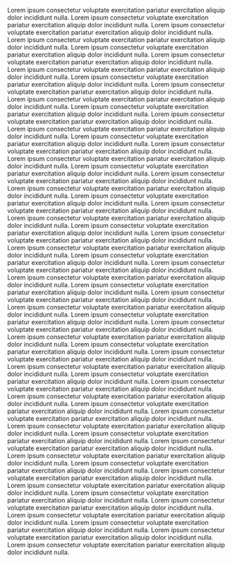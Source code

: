 Lorem ipsum consectetur voluptate exercitation pariatur exercitation aliquip dolor incididunt nulla.
Lorem ipsum consectetur voluptate exercitation pariatur exercitation aliquip dolor incididunt nulla.
Lorem ipsum consectetur voluptate exercitation pariatur exercitation aliquip dolor incididunt nulla.
Lorem ipsum consectetur voluptate exercitation pariatur exercitation aliquip dolor incididunt nulla.
Lorem ipsum consectetur voluptate exercitation pariatur exercitation aliquip dolor incididunt nulla.
Lorem ipsum consectetur voluptate exercitation pariatur exercitation aliquip dolor incididunt nulla.
Lorem ipsum consectetur voluptate exercitation pariatur exercitation aliquip dolor incididunt nulla.
Lorem ipsum consectetur voluptate exercitation pariatur exercitation aliquip dolor incididunt nulla.
Lorem ipsum consectetur voluptate exercitation pariatur exercitation aliquip dolor incididunt nulla.
Lorem ipsum consectetur voluptate exercitation pariatur exercitation aliquip dolor incididunt nulla.
Lorem ipsum consectetur voluptate exercitation pariatur exercitation aliquip dolor incididunt nulla.
Lorem ipsum consectetur voluptate exercitation pariatur exercitation aliquip dolor incididunt nulla.
Lorem ipsum consectetur voluptate exercitation pariatur exercitation aliquip dolor incididunt nulla.
Lorem ipsum consectetur voluptate exercitation pariatur exercitation aliquip dolor incididunt nulla.
Lorem ipsum consectetur voluptate exercitation pariatur exercitation aliquip dolor incididunt nulla.
Lorem ipsum consectetur voluptate exercitation pariatur exercitation aliquip dolor incididunt nulla.
Lorem ipsum consectetur voluptate exercitation pariatur exercitation aliquip dolor incididunt nulla.
Lorem ipsum consectetur voluptate exercitation pariatur exercitation aliquip dolor incididunt nulla.
Lorem ipsum consectetur voluptate exercitation pariatur exercitation aliquip dolor incididunt nulla.
Lorem ipsum consectetur voluptate exercitation pariatur exercitation aliquip dolor incididunt nulla.
Lorem ipsum consectetur voluptate exercitation pariatur exercitation aliquip dolor incididunt nulla.
Lorem ipsum consectetur voluptate exercitation pariatur exercitation aliquip dolor incididunt nulla.
Lorem ipsum consectetur voluptate exercitation pariatur exercitation aliquip dolor incididunt nulla.
Lorem ipsum consectetur voluptate exercitation pariatur exercitation aliquip dolor incididunt nulla.
Lorem ipsum consectetur voluptate exercitation pariatur exercitation aliquip dolor incididunt nulla.
Lorem ipsum consectetur voluptate exercitation pariatur exercitation aliquip dolor incididunt nulla.
Lorem ipsum consectetur voluptate exercitation pariatur exercitation aliquip dolor incididunt nulla.
Lorem ipsum consectetur voluptate exercitation pariatur exercitation aliquip dolor incididunt nulla.
Lorem ipsum consectetur voluptate exercitation pariatur exercitation aliquip dolor incididunt nulla.
Lorem ipsum consectetur voluptate exercitation pariatur exercitation aliquip dolor incididunt nulla.
Lorem ipsum consectetur voluptate exercitation pariatur exercitation aliquip dolor incididunt nulla.
Lorem ipsum consectetur voluptate exercitation pariatur exercitation aliquip dolor incididunt nulla.
Lorem ipsum consectetur voluptate exercitation pariatur exercitation aliquip dolor incididunt nulla.
Lorem ipsum consectetur voluptate exercitation pariatur exercitation aliquip dolor incididunt nulla.
Lorem ipsum consectetur voluptate exercitation pariatur exercitation aliquip dolor incididunt nulla.
Lorem ipsum consectetur voluptate exercitation pariatur exercitation aliquip dolor incididunt nulla.
Lorem ipsum consectetur voluptate exercitation pariatur exercitation aliquip dolor incididunt nulla.
Lorem ipsum consectetur voluptate exercitation pariatur exercitation aliquip dolor incididunt nulla.
Lorem ipsum consectetur voluptate exercitation pariatur exercitation aliquip dolor incididunt nulla.
Lorem ipsum consectetur voluptate exercitation pariatur exercitation aliquip dolor incididunt nulla.
Lorem ipsum consectetur voluptate exercitation pariatur exercitation aliquip dolor incididunt nulla.
Lorem ipsum consectetur voluptate exercitation pariatur exercitation aliquip dolor incididunt nulla.
Lorem ipsum consectetur voluptate exercitation pariatur exercitation aliquip dolor incididunt nulla.
Lorem ipsum consectetur voluptate exercitation pariatur exercitation aliquip dolor incididunt nulla.
Lorem ipsum consectetur voluptate exercitation pariatur exercitation aliquip dolor incididunt nulla.
Lorem ipsum consectetur voluptate exercitation pariatur exercitation aliquip dolor incididunt nulla.
Lorem ipsum consectetur voluptate exercitation pariatur exercitation aliquip dolor incididunt nulla.
Lorem ipsum consectetur voluptate exercitation pariatur exercitation aliquip dolor incididunt nulla.
Lorem ipsum consectetur voluptate exercitation pariatur exercitation aliquip dolor incididunt nulla.
Lorem ipsum consectetur voluptate exercitation pariatur exercitation aliquip dolor incididunt nulla.
Lorem ipsum consectetur voluptate exercitation pariatur exercitation aliquip dolor incididunt nulla.
Lorem ipsum consectetur voluptate exercitation pariatur exercitation aliquip dolor incididunt nulla.
Lorem ipsum consectetur voluptate exercitation pariatur exercitation aliquip dolor incididunt nulla.
Lorem ipsum consectetur voluptate exercitation pariatur exercitation aliquip dolor incididunt nulla.
Lorem ipsum consectetur voluptate exercitation pariatur exercitation aliquip dolor incididunt nulla.
